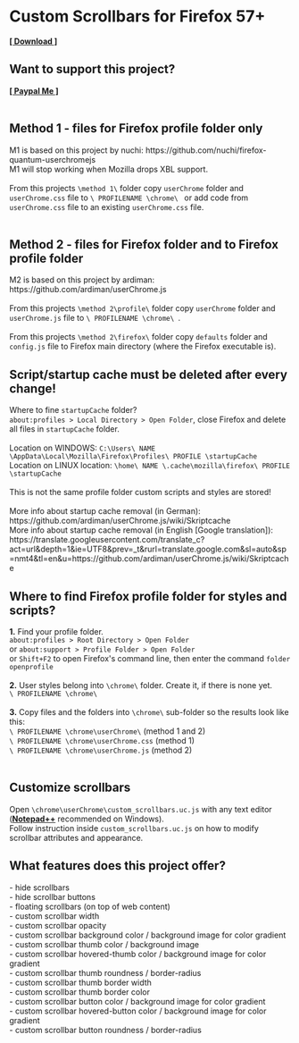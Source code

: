 <h1>Custom Scrollbars for Firefox 57+</h1>
<b><a href=https://github.com/Aris-t2/Scrollbars/releases>[ Download ]</a></b></br>
<h2>Want to support this project?</h2>
<b><a href=https://www.paypal.me/tkpay>[ Paypal Me ]</a></b></br>
</br>
<h2>Method 1 - files for Firefox profile folder only</h2>
M1 is based on this project by nuchi: https://github.com/nuchi/firefox-quantum-userchromejs </br>
M1 will stop working when Mozilla drops XBL support.</br>
</br>
From this projects <code>\method 1\</code> folder copy <code>userChrome</code> folder and <code>userChrome.css</code> file to <code>\ PROFILENAME \chrome\ </code> or add code from <code>userChrome.css</code> file to an existing <code>userChrome.css</code> file.</br>
</br>
<h2>Method 2 - files for Firefox folder and to Firefox profile folder</h2>
M2 is based on this project by ardiman: https://github.com/ardiman/userChrome.js </br>
</br>
From this projects <code>\method 2\profile\</code> folder copy <code>userChrome</code> folder and <code>userChrome.js</code> file to <code>\ PROFILENAME \chrome\ </code>.</br>
</br>
From this projects <code>\method 2\firefox\</code> folder copy <code>defaults</code> folder and <code>config.js</code> file to Firefox main directory (where the Firefox executable is).
</br>
<h2>Script/startup cache must be deleted after every change!</h2>
Where to fine <code>startupCache</code> folder?</br>
<code>about:profiles > Local Directory > Open Folder</code>, close Firefox and delete all files in <code>startupCache</code> folder.</br>
</br>
Location on WINDOWS: <code>C:\Users\ NAME \AppData\Local\Mozilla\Firefox\Profiles\ PROFILE \startupCache</code></br>
Location on LINUX location: <code>\home\ NAME \.cache\mozilla\firefox\ PROFILE \startupCache</code></br>
</br>
This is not the same profile folder custom scripts and styles are stored!</br>
</br>
More info about startup cache removal (in German): https://github.com/ardiman/userChrome.js/wiki/Skriptcache </br>
More info about startup cache removal (in English [Google translation]): https://translate.googleusercontent.com/translate_c?act=url&depth=1&ie=UTF8&prev=_t&rurl=translate.google.com&sl=auto&sp=nmt4&tl=en&u=https://github.com/ardiman/userChrome.js/wiki/Skriptcache </br>
<h2>Where to find Firefox profile folder for styles and scripts?</h2>
<b>1.</b> Find your profile folder.</br>
<code>about:profiles > Root Directory > Open Folder</code></br>
or <code>about:support > Profile Folder > Open Folder</code></br>
or <code>Shift+F2</code> to open Firefox's command line, then enter the command <code>folder openprofile</code></br>
</br>
<b>2.</b> User styles belong into <code>\chrome\</code> folder. Create it, if there is none yet.</br>
<code>\ PROFILENAME \chrome\ </code></br>
</br>
<b>3.</b> Copy files and the folders into <code>\chrome\</code> sub-folder so the results look like this:</br>
<code>\ PROFILENAME \chrome\userChrome\</code> (method 1 and 2)</br>
<code>\ PROFILENAME \chrome\userChrome.css</code> (method 1)</br>
<code>\ PROFILENAME \chrome\userChrome.js</code> (method 2)</br>
</br>
<h2>Customize scrollbars</h2>
Open <code>\chrome\userChrome\custom_scrollbars.uc.js</code> with any text editor (<b><a href=https://notepad-plus-plus.org/download/>Notepad++</a></b> recommended on Windows).</br>
Follow instruction inside <code>custom_scrollbars.uc.js</code> on how to modify scrollbar attributes and appearance.</br>
<h2>What features does this project offer?</h2>
- hide scrollbars</br>
- hide scrollbar buttons</br>
- floating scrollbars (on top of web content)</br>
- custom scrollbar width</br>
- custom scrollbar opacity</br>
- custom scrollbar background color / background image for color gradient</br>
- custom scrollbar thumb color / background image</br>
- custom scrollbar hovered-thumb color / background image for color gradient</br>
- custom scrollbar thumb roundness / border-radius</br>
- custom scrollbar thumb border width</br>
- custom scrollbar thumb border color</br>
- custom scrollbar button color / background image for color gradient</br>
- custom scrollbar hovered-button color / background image for color gradient</br>
- custom scrollbar button roundness / border-radius</br>
</br>
